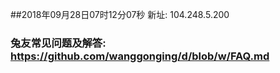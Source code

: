 ##2018年09月28日07时12分07秒 新址: 104.248.5.200
### 兔友常见问题及解答: https://github.com/wanggonging/d/blob/w/FAQ.md
